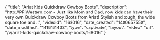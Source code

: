 {
    "title": "Ariat Kids Quickdraw Cowboy Boots",
    "description": "http:\/\/PFIWestern.com - Just like Mom and Dad, now kids can have their very own Quickdraw Cowboy Boots from Ariat! Stylish and tough, the wide square toe and...",
    "videoid": "168016",
    "date_created": "1400657550",
    "date_modified": "1418181432",
    "type": "captivate",
    "layout": "video",
    "url": "\/v\/ariat-kids-quickdraw-cowboy-boots\/168016"
}